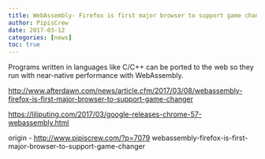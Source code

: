 ```yaml
---
title: WebAssembly- Firefox is first major browser to support game changer
author: PipisCrew
date: 2017-03-12
categories: [news]
toc: true
---
```


Programs written in languages like C/C++ can be ported to the web so they run with near-native performance with WebAssembly.

http://www.afterdawn.com/news/article.cfm/2017/03/08/webassembly-firefox-is-first-major-browser-to-support-game-changer

https://liliputing.com/2017/03/google-releases-chrome-57-webassembly.html

origin - http://www.pipiscrew.com/?p=7079 webassembly-firefox-is-first-major-browser-to-support-game-changer